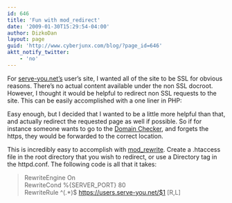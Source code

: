 ```yaml
---
id: 646
title: 'Fun with mod_redirect'
date: '2009-01-30T15:29:54-04:00'
author: DizkoDan
layout: page
guid: 'http://www.cyberjunx.com/blog/?page_id=646'
aktt_notify_twitter:
    - 'no'
---
```


For [serve-you.net’s](http://www.serve-you.net) user’s site, I wanted all of the site to be SSL for obvious reasons. There’s no actual content available under the non SSL docroot. However, I thought it would be helpful to redirect non SSL requests to the site. This can be easily accomplished with a one liner in PHP:

> 

Easy enough, but I decided that I wanted to be a little more helpful than that, and actually redirect the requested page as well if possible. So if for instance someone wants to go to the [Domain Checker](https://users.serve-you.net/domainchecker.php), and forgets the https, they would be forwarded to the correct location.

This is incredibly easy to accomplish with [mod\_rewrite](http://httpd.apache.org/docs/2.0/mod/mod_rewrite.html). Create a .htaccess file in the root directory that you wish to redirect, or use a Directory tag in the httpd.conf. The following code is all that it takes:

> RewriteEngine On  
> RewriteCond %{SERVER\_PORT} 80  
> RewriteRule ^(.\*)$ https://users.serve-you.net/$1 \[R,L\]